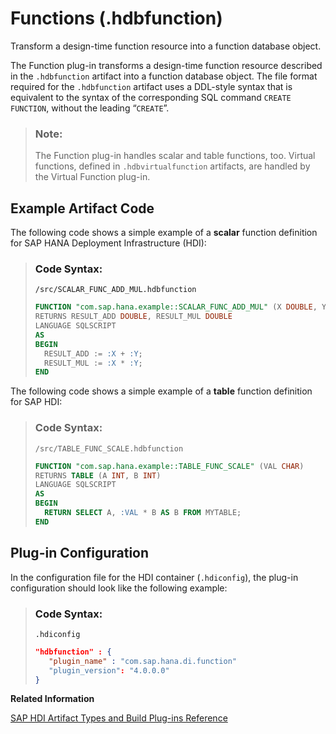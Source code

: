 <!-- loiocbf136986c98430ea50ddf4b95bc1efe -->

# Functions \(.hdbfunction\)

Transform a design-time function resource into a function database object.



The Function plug-in transforms a design-time function resource described in the `.hdbfunction` artifact into a function database object. The file format required for the `.hdbfunction` artifact uses a DDL-style syntax that is equivalent to the syntax of the corresponding SQL command `CREATE FUNCTION`, without the leading “`CREATE`”.

> ### Note:  
> The Function plug-in handles scalar and table functions, too. Virtual functions, defined in `.hdbvirtualfunction` artifacts, are handled by the Virtual Function plug-in.



<a name="loiocbf136986c98430ea50ddf4b95bc1efe__section_cb3_jwh_1hb"/>

## Example Artifact Code

The following code shows a simple example of a **scalar** function definition for SAP HANA Deployment Infrastructure \(HDI\):

> ### Code Syntax:  
> `/src/SCALAR_FUNC_ADD_MUL.hdbfunction`
> 
> ```sql
> FUNCTION "com.sap.hana.example::SCALAR_FUNC_ADD_MUL" (X DOUBLE, Y DOUBLE) 
> RETURNS RESULT_ADD DOUBLE, RESULT_MUL DOUBLE 
> LANGUAGE SQLSCRIPT 
> AS 
> BEGIN 
>   RESULT_ADD := :X + :Y; 
>   RESULT_MUL := :X * :Y; 
> END
> ```

The following code shows a simple example of a **table** function definition for SAP HDI:

> ### Code Syntax:  
> `/src/TABLE_FUNC_SCALE.hdbfunction`
> 
> ```sql
> FUNCTION "com.sap.hana.example::TABLE_FUNC_SCALE" (VAL CHAR) 
> RETURNS TABLE (A INT, B INT) 
> LANGUAGE SQLSCRIPT 
> AS 
> BEGIN 
>   RETURN SELECT A, :VAL * B AS B FROM MYTABLE; 
> END
> ```



<a name="loiocbf136986c98430ea50ddf4b95bc1efe__section_ifh_3wh_1hb"/>

## Plug-in Configuration

In the configuration file for the HDI container \(`.hdiconfig`\), the plug-in configuration should look like the following example:

> ### Code Syntax:  
> `.hdiconfig`
> 
> ```json
> "hdbfunction" : {
>    "plugin_name" : "com.sap.hana.di.function"
>    "plugin_version": "4.0.0.0" 
> }
> ```

**Related Information**  


[SAP HDI Artifact Types and Build Plug-ins Reference](sap-hdi-artifact-types-and-build-plug-ins-reference-9789224.md "The SAP HANA Cloud, SAP HANA database deployment infrastructure (HDI) supports a wide variety of database artifact types, for example, tables, indexes, and views.")

